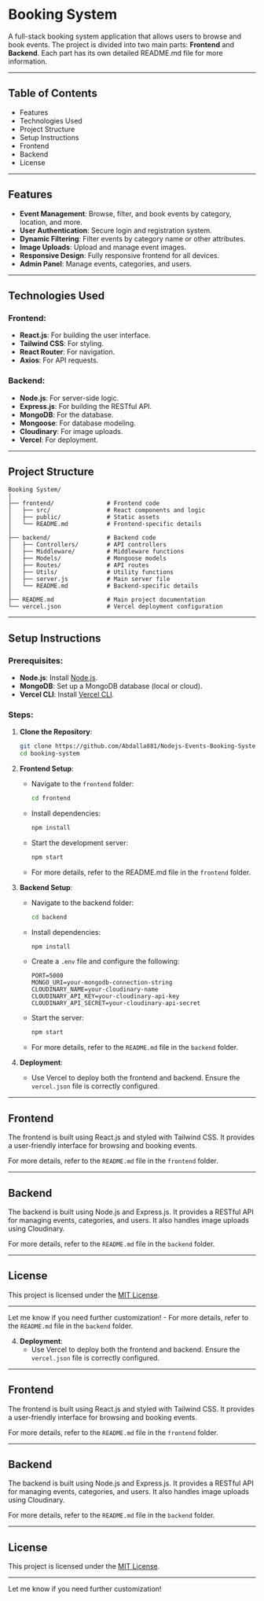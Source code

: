 
# Booking System

A full-stack booking system application that allows users to browse and book events. The project is divided into two main parts: **Frontend** and **Backend**. Each part has its own detailed README.md file for more information.

---

## Table of Contents

- Features
- Technologies Used
- Project Structure
- Setup Instructions
- Frontend
- Backend
- License

---

## Features

- **Event Management**: Browse, filter, and book events by category, location, and more.
- **User Authentication**: Secure login and registration system.
- **Dynamic Filtering**: Filter events by category name or other attributes.
- **Image Uploads**: Upload and manage event images.
- **Responsive Design**: Fully responsive frontend for all devices.
- **Admin Panel**: Manage events, categories, and users.

---

## Technologies Used

### Frontend:
- **React.js**: For building the user interface.
- **Tailwind CSS**: For styling.
- **React Router**: For navigation.
- **Axios**: For API requests.

### Backend:
- **Node.js**: For server-side logic.
- **Express.js**: For building the RESTful API.
- **MongoDB**: For the database.
- **Mongoose**: For database modeling.
- **Cloudinary**: For image uploads.
- **Vercel**: For deployment.

---

## Project Structure

```
Booking System/
│
├── frontend/               # Frontend code
│   ├── src/                # React components and logic
│   ├── public/             # Static assets
│   └── README.md           # Frontend-specific details
│
├── backend/                # Backend code
│   ├── Controllers/        # API controllers
│   ├── Middleware/         # Middleware functions
│   ├── Models/             # Mongoose models
│   ├── Routes/             # API routes
│   ├── Utils/              # Utility functions
│   ├── server.js           # Main server file
│   └── README.md           # Backend-specific details
│
├── README.md               # Main project documentation
└── vercel.json             # Vercel deployment configuration
```

---

## Setup Instructions

### Prerequisites:
- **Node.js**: Install [Node.js](https://nodejs.org/).
- **MongoDB**: Set up a MongoDB database (local or cloud).
- **Vercel CLI**: Install [Vercel CLI](https://vercel.com/cli).

### Steps:

1. **Clone the Repository**:
   ```bash
   git clone https://github.com/Abdalla881/Nodejs-Events-Booking-System.git
   cd booking-system
   ```

2. **Frontend Setup**:
   - Navigate to the `frontend` folder:
     ```bash
     cd frontend
     ```
   - Install dependencies:
     ```bash
     npm install
     ```
   - Start the development server:
     ```bash
     npm start
     ```
   - For more details, refer to the README.md file in the `frontend` folder.

3. **Backend Setup**:
   - Navigate to the backend folder:
     ```bash
     cd backend
     ```
   - Install dependencies:
     ```bash
     npm install
     ```
   - Create a `.env` file and configure the following:
     ```
     PORT=5000
     MONGO_URI=your-mongodb-connection-string
     CLOUDINARY_NAME=your-cloudinary-name
     CLOUDINARY_API_KEY=your-cloudinary-api-key
     CLOUDINARY_API_SECRET=your-cloudinary-api-secret
     ```
   - Start the server:
     ```bash
     npm start
     ```
   - For more details, refer to the `README.md` file in the `backend` folder.

4. **Deployment**:
   - Use Vercel to deploy both the frontend and backend. Ensure the `vercel.json` file is correctly configured.

---

## Frontend

The frontend is built using React.js and styled with Tailwind CSS. It provides a user-friendly interface for browsing and booking events.

For more details, refer to the `README.md` file in the `frontend` folder.

---

## Backend

The backend is built using Node.js and Express.js. It provides a RESTful API for managing events, categories, and users. It also handles image uploads using Cloudinary.

For more details, refer to the `README.md` file in the `backend` folder.

---

## License

This project is licensed under the [MIT License](LICENSE).

---

Let me know if you need further customization!   - For more details, refer to the `README.md` file in the `backend` folder.

4. **Deployment**:
   - Use Vercel to deploy both the frontend and backend. Ensure the `vercel.json` file is correctly configured.

---

## Frontend

The frontend is built using React.js and styled with Tailwind CSS. It provides a user-friendly interface for browsing and booking events.

For more details, refer to the `README.md` file in the `frontend` folder.

---

## Backend

The backend is built using Node.js and Express.js. It provides a RESTful API for managing events, categories, and users. It also handles image uploads using Cloudinary.

For more details, refer to the `README.md` file in the `backend` folder.

---

## License

This project is licensed under the [MIT License](LICENSE).

---

Let me know if you need further customization!
